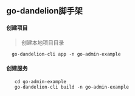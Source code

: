 ## go-dandelion脚手架

#### 创建项目
> 创建本地项目目录
```shell
  go-dandelion-cli app -n go-admin-example
```

#### 创建服务
```shell
   cd go-admin-example
   go-dandelion-cli build -n go-admin-example
```
